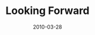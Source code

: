 ---
layout: message
category: message
series: "Free"
title: "Looking Forward"
date: 2010-03-28
message_id: 610
---